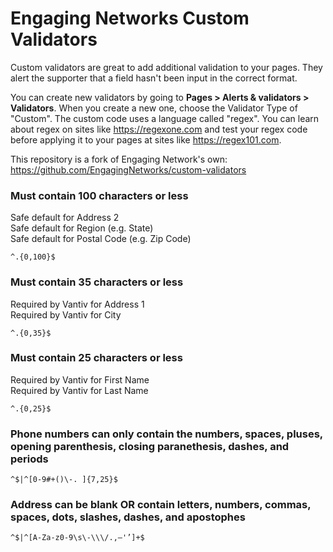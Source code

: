 # Engaging Networks Custom Validators
Custom validators are great to add additional validation to your pages. They alert the supporter that a field hasn't been input in the correct format. 

You can create new validators by going to **Pages > Alerts & validators > Validators**. When you create a new one, choose the Validator Type of "Custom". The custom code uses a language called "regex". You can learn about regex on sites like https://regexone.com and test your regex code before applying it to your pages at sites like https://regex101.com.

This repository is a fork of Engaging Network's own: https://github.com/EngagingNetworks/custom-validators

### Must contain 100 characters or less
Safe default for Address 2\
Safe default for Region (e.g. State)\
Safe default for Postal Code (e.g. Zip Code)
```regex
^.{0,100}$
```

### Must contain 35 characters or less
Required by Vantiv for Address 1\
Required by Vantiv for City
```regex
^.{0,35}$
```

### Must contain 25 characters or less
Required by Vantiv for First Name\
Required by Vantiv for Last Name
```regex
^.{0,25}$
```

### Phone numbers can only contain the numbers, spaces, pluses, opening parenthesis, closing paranethesis, dashes, and periods
```regex
^$|^[0-9#+()\-. ]{7,25}$
```

### Address can be blank OR contain letters, numbers, commas, spaces, dots, slashes, dashes, and apostophes
```regex
^$|^[A-Za-z0-9\s\-\\\/.,—'’]+$
```
